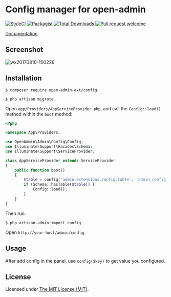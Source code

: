 Config manager for open-admin
========================

[![StyleCI](https://styleci.io/repos/97900916/shield?branch=main)](https://styleci.io/repos/97900916)
[![Packagist](https://img.shields.io/github/licence/open-admin-org/config.svg?style=flat-square&color=brightgreen)](https://packagist.org/packages/open-admin-ext/config)
[![Total Downloads](https://img.shields.io/packagist/dt/open-admin-ext/config.svg?style=flat-square)](https://packagist.org/packages/open-admin-ext/config)
[![Pull request welcome](https://img.shields.io/badge/pr-welcome-green.svg?style=flat-square&color=brightgreen)]()


[Documentation](http://open-admin.org/docs/en/extension-config)

## Screenshot

![wx20170810-100226](https://user-images.githubusercontent.com/1479100/29151322-0879681a-7db3-11e7-8005-03310686c884.png)

## Installation

```
$ composer require open-admin-ext/config

$ php artisan migrate
```

Open `app/Providers/AppServiceProvider.php`, and call the `Config::load()` method within the `boot` method:

```php
<?php

namespace App\Providers;

use OpenAdmin\Admin\Config\Config;
use Illuminate\Support\Facades\Schema;
use Illuminate\Support\ServiceProvider;

class AppServiceProvider extends ServiceProvider
{
    public function boot()
    {
        $table = config('admin.extensions.config.table', 'admin_config');
        if (Schema::hasTable($table)) {
            Config::load();
        }
    }
}
```

Then run: 

```
$ php artisan admin:import config
```

Open `http://your-host/admin/config`

## Usage

After add config in the panel, use `config($key)` to get value you configured.

License
------------
Licensed under [The MIT License (MIT)](LICENSE).
